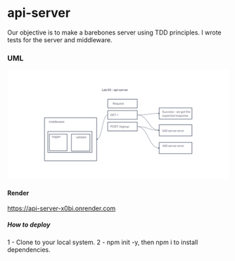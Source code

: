 # api-server

Our objective is to make a barebones server using TDD principles.  I wrote tests for the server and middleware.

### UML

![UML](lab03UML.png)

#### Render

https://api-server-x0bi.onrender.com

##### How to deploy

1 - Clone to your local system.
2 - npm init -y, then npm i to install dependencies.
